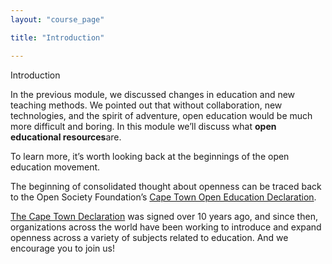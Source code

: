 ```yaml
---
layout: "course_page"

title: "Introduction"

---
```


<div class="text-center screen-title">
Introduction
</div>

<div class="screen-content">
  <p>In the previous module, we discussed changes in education and new teaching methods. We pointed out that without collaboration, new technologies, and the spirit of adventure, open education would be much more difficult and boring. In this module we’ll discuss what <strong>open educational resources</strong>are. 
</p>
  
  <p>To learn more, it’s worth looking back at the beginnings of the open education movement.</p>
  
  <p>The beginning of consolidated thought about openness can be traced back to the Open Society Foundation’s <a class="content-link" target="_blank" href="https://www.capetowndeclaration.org/read-the-declaration">Cape Town Open Education Declaration</a>.
  </p>
  
  <p>
<a class="content-link" target="_blank" href="https://www.capetowndeclaration.org/read-the-declaration">The Cape Town Declaration</a> was signed over 10 years ago, and since then, organizations across the world have been working to introduce and expand openness across a variety of subjects related to education. And we encourage you to join us!
</p>

</div> 
